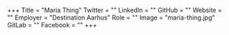 +++
Title = "Maria Thing"
Twitter = ""
LinkedIn = ""
GitHub = ""
Website = ""
Employer = "Destination Aarhus"
Role = ""
Image = "maria-thing.jpg"
GitLab = ""
Facebook = ""
+++
